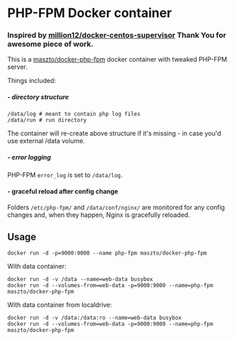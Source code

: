 # PHP-FPM Docker container

### Inspired by [million12/docker-centos-supervisor](https://github.com/million12/docker-centos-supervisor) Thank You for awesome piece of work.

This is a [maszto/docker-php-fpm](https://registry.hub.docker.com/u/maszto/docker-php-fpm/) docker container with tweaked PHP-FPM server.

Things included:

##### - directory structure
```
/data/log # meant to contain php log files
/data/run # run directory
```
The container will re-create above structure if it's missing - in case you'd use external /data volume.

##### - error logging

PHP-FPM `error_log` is set to `/data/log`.

#### - graceful reload after config change

Folders `/etc/php-fpm/` and `/data/conf/nginx/` are monitored for any config changes and, when they happen, Nginx is gracefully reloaded.


## Usage

`docker run -d -p=9000:9000 --name php-fpm maszto/docker-php-fpm`

With data container:  
```
docker run -d -v /data --name=web-data busybox
docker run -d --volumes-from=web-data -p=9000:9000 --name=php-fpm maszto/docker-php-fpm
```

With data container from localdrive:  
```
docker run -d -v /data:/data:ro --name=web-data busybox
docker run -d --volumes-from=web-data -p=9000:9000 --name=php-fpm maszto/docker-php-fpm
```


